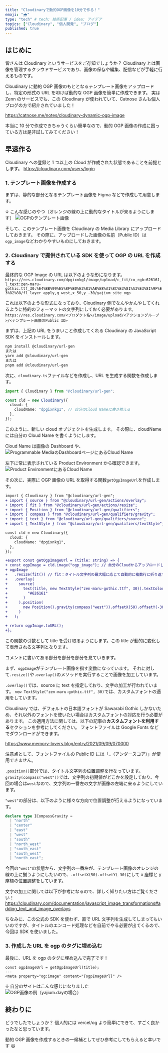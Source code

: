 ```yaml
---
title: "Cloudinaryで動的OGP画像を10分で作る！"
emoji: "🌧️"
type: "tech" # tech: 技術記事 / idea: アイデア
topics: ["Cloudinary", "個人開発", "ブログ"]
published: true
---
```


## はじめに

皆さんは Cloudinary というサービスをご存知でしょうか？
Cloudinary とは画像を管理するクラウドサービスであり、画像の保存や編集、配信などが手軽に行えるものです。

Cloudinary に動的 OGP 画像のもととなるテンプレート画像をアップロードし、特定の形式の URL を叩けば動的な OGP 画像を簡単に作成できます。
実は Zenn のサービスでも、この Cloudinary が使われていて、Catnose さんも個人ブログの方で紹介されていました！

https://catnose.me/notes/cloudinary-dynamic-ogp-image

本当に 10 分で作成できちゃうくらい簡単なので、動的 OGP 画像の作成に困っている方は是非試してみてください！

## 早速作る

Cloudinary への登録と 1 つ以上の Cloud が作成された状態であることを前提とします。
https://cloudinary.com/users/login

### 1. テンプレート画像を作成する

まずは、静的な部分となるテンプレート画像を Figma などで作成して用意します。

↓ こんな感じのやつ（オレンジの線の上に動的なタイトルが来るようにします）
![OGPのテンプレート画像](https://storage.googleapis.com/zenn-user-upload/70e6482c6be3-20230810.png)

そして、このテンプレート画像を Cloudinary の Media Library にアップロードしておきます。
その際に、アップロードした画像の名前（Public ID）は`ogp_image`などわかりやすいものにしておきます。

### 2. Cloudinary で提供されている SDK を使って OGP の URL を作成する

最終的な OGP Image の URL は以下のような形になります。
`https://res.cloudinary.com/dpgixnkg1/image/upload/c_fit/co_rgb:626161,l_text:zen-maru-gothic.ttf_30:%E4%BB%99%E5%8F%B0%E3%81%AB%E8%A1%8C%E3%81%A3%E3%81%9F%E3%82%88/fl_layer_apply,g_west,x_50,y_-30/yajium_site_ogp`

これは以下のような形式になっており、Cloudinary 側でなんやかんやしてくれるように特的のフォーマットの文字列にしておく必要があります。
`https://res.cloudinary.com/<プロダクト名>/image/upload/<アクショングループ>/<テンプレート画像のPublic ID>`

まずは、上記の URL をうまいこと作成してくれる Cloudinary の JavaScript SDK をインストールします。

```bash
npm install @cloudinary/url-gen
または
yarn add @cloudinary/url-gen
または
pnpm add @cloudinary/url-gen
```

次に、`cloudinary.ts`ファイルなどを作成し、URL を生成する関数を作成します。

```ts:cloudinary.ts
import { Cloudinary } from "@cloudinary/url-gen";

const cld = new Cloudinary({
  cloud: {
    cloudName: "dpgixnkg1", // 自分のCloud Nameに書き換える
  },
});
```

このように、新しい cloud オブジェクトを生成します。
その際に、cloudName には自分の Cloud Name を書くようにします。

Cloud Name は画像の Dashboard や、
![Programmable MediaのDashboardページにあるCloud Name](https://storage.googleapis.com/zenn-user-upload/445d69ad7ca3-20230810.png)

左下に常に表示されている Product Environment から確認できます。
![Product EnvironmentにあるCloud Name](https://storage.googleapis.com/zenn-user-upload/0771d8186b71-20230810.png)

その次に、実際に OGP 画像の URL を取得する関数`getOgpImageUrl`を作成します。

```diff ts:cloudinary.ts
import { Cloudinary } from "@cloudinary/url-gen";
+ import { source } from "@cloudinary/url-gen/actions/overlay";
+ import { fit } from "@cloudinary/url-gen/actions/resize";
+ import { Position } from "@cloudinary/url-gen/qualifiers";
+ import { compass } from "@cloudinary/url-gen/qualifiers/gravity";
+ import { text } from "@cloudinary/url-gen/qualifiers/source";
+ import { TextStyle } from "@cloudinary/url-gen/qualifiers/textStyle";

const cld = new Cloudinary({
  cloud: {
    cloudName: "dpgixnkg1",
  },
});

+export const getOgpImageUrl = (title: string) => {
+ const ogpImage = cld.image("ogp_image"); // 自分のCloudからアップロードしたテンプレート画像のPublic IDを書く
+ ogpImage
+   .resize(fit()) // fit：タイトル文字列の最大幅に応じて自動的に複数行に折り返す
+   .overlay(
+     source(
+       text(title, new TextStyle("zen-maru-gothic.ttf", 30)).textColor(　// カスタムフォントファイルとテキストカラーの指定
+         "#626161"
+       )
+     ).position(
+       new Position().gravity(compass("west")).offsetX(50).offsetY(-30) // タイトル文字列を表示する位置の調整
+     )
+   );

+ return ogpImage.toURL();
+};
```

この関数の引数として title を受け取るようにします。この title が動的に変化して表示される文字列となります。

コメントに書いてある部分を部分を部分を見ていきます。

まず、`ogpImage`がテンプレート画像を指す変数になっています。
それに対して`.resize()`や`.overlay()`のメソッドを実行することで画像を加工しています。

`.overlay()`では、source に text を指定しており、文字の加工が行われています。
`new TextStyle("zen-maru-gothic.ttf", 30)`では、カスタムフォントの適用をしています。

Cloudinary では、デフォルトの日本語フォントが Sawarabi Gothic しかないため、それ以外のフォントを使いたい場合はカスタムフォントの対応を行う必要があります。
この適用方法に関しては、以下の記事の**カスタムフォントを利用する**セクションを参考にしてください。
フォントファイルは Google Fonts などでダウンロードができます。

https://www.memory-lovers.blog/entry/2021/09/09/070000

注意点として、フォントファイルの Public ID には「\_（アンダースコア）」が使用できません。

`.position()`部分では、タイトル文字列の位置調整を行なっています。
`gravity(compass("west"))`では、文字列の初期値がどこかを設定しており、今回の場合は`west`なので、文字列の一番左の文字が画像の左端に来るようにしています。

`"west"`の部分は、以下のように様々な方向で位置調整が行えるようになっています。

```ts
declare type ICompassGravity =
  | "north"
  | "center"
  | "east"
  | "west"
  | "south"
  | "north_west"
  | "south_east"
  | "south_west"
  | "north_east";
```

今回の`"west"`の状態から、文字列の一番左が、テンプレート画像のオレンジの線の上に揃うようにしたいので、`.offsetX(50).offsetY(-30)`にして x 座標と y 座標の位置調整をしています。

文字の加工に関しては以下が参考になるので、詳しく知りたい方はご覧ください！
https://cloudinary.com/documentation/javascript_image_transformations#adding_text_and_image_overlays

ちなみに、この公式の SDK を使わず、直で URL 文字列を生成してしまってもいいのですが、タイトルのエンコード処理などを自前でやる必要が出てくるので、今回は SDK を使いました。

### 3. 作成した URL を ogp のタグに埋め込む

最後に、URL を ogp のタグに埋め込んで完了です！

```astro
const ogpImageUrl = getOgpImageUrl(title);
---
<meta property="og:image" content="{ogpImageUrl}" />
```

↓ 自分のサイトはこんな感じになりました
![OGP画像の例（yajium.dayの場合）](https://storage.googleapis.com/zenn-user-upload/2b2b4c6ad89d-20230810.png)

## 終わりに

どうでしたでしょうか？
個人的には vercel/og より簡単にできて、すごく良かったなと思っています。

動的 OGP 画像を作成するときの一候補としてぜひ参考にしてもらえると幸いです 😃
